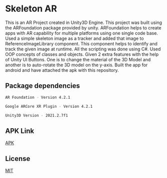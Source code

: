 # Skeleton AR

This is an AR Project created in Unity3D Engine. This project was built using the ARFoundation package provided by unity. ARFoundation helps to create apps with AR capability for multiple platforms using one single code base. Used a simple skeleton image as a tracker and added that image to ReferenceImageLibrary component. This component helps to identify and track the given image at runtime. All the scripting was done using C#. Used OOP concepts of classes and objects. Given 2 extra features with the help of Unity UI Buttons. One is to change the material of the 3D Model and another is to auto-rotate the 3D model on the y-axis. Built the app for android and have attached the apk with this repository.

## Package dependencies 

```bash
AR Foundation - Version 4.2.1
```
```bash
Google ARCore XR Plugin - Version 4.2.1
```
```bash
Unity3D Version - 2021.2.7f1
```


## APK Link

[APK](https://github.com/jackjohnyc/Test-skeleton/blob/main/buildv1.apk?raw=true)

## License

[MIT](https://choosealicense.com/licenses/mit/)
